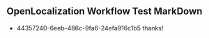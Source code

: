 ## OpenLocalization Workflow Test MarkDown
* 44357240-6eeb-486c-9fa6-24efa916c1b5 
thanks!<!--HONumber=Mar16_HO2-->
